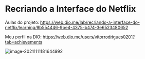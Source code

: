 # Recriando a Interface do Netflix

Aulas do projeto: https://web.dio.me/lab/recriando-a-interface-do-netflix/learning/8b554446-9be4-4375-b474-3e6523480652

Meu perfil na DIO: https://web.dio.me/users/vitorrodrigues0201?tab=achievements



![image-20211111181644992](C:\Users\Vitor\AppData\Roaming\Typora\typora-user-images\image-20211111181644992.png)
